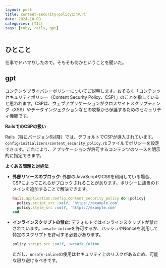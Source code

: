 ```yaml
---
layout: post
title: content-security-policyについて
date: 2024-10-09
categories: [TIL]
tags: [ruby, rails, gpt]
---
```


## ひとこと
仕事でドハマりしたので。そもそも何かということを聞いた。

## gpt

コンテンツプライバシーポリシーについてご説明します。おそらく「コンテンツセキュリティポリシー（Content Security Policy、CSP）」のことを指していると思われます。CSPは、ウェブアプリケーションがクロスサイトスクリプティング（XSS）やデータインジェクションなどの攻撃から保護するためのセキュリティ機能です。

**RailsでのCSPの扱い**

Rails（特にバージョン6以降）では、デフォルトでCSPが導入されています。`config/initializers/content_security_policy.rb`ファイルでポリシーを設定できます。これにより、アプリケーションが許可するコンテンツのソースを明示的に指定できます。

**よくある問題と対処法**

- **外部リソースのブロック**: 外部のJavaScriptやCSSを利用している場合、CSPによってこれらがブロックされることがあります。ポリシーに該当のドメインを追加することで解決できます。

  ```ruby
  Rails.application.config.content_security_policy do |policy|
    policy.script_src :self, 'https://example.com'
    policy.style_src :self, 'https://example.com'
  end
  ```

- **インラインスクリプトの禁止**: デフォルトではインラインスクリプトが禁止されています。`unsafe-inline`を許可するか、ハッシュやNonceを利用して特定のスクリプトを許可する必要があります。

  ```ruby
  policy.script_src :self, :unsafe_inline
  ```

  ただし、`unsafe-inline`の使用はセキュリティ上のリスクがあるため、可能な限り避けるべきです。
